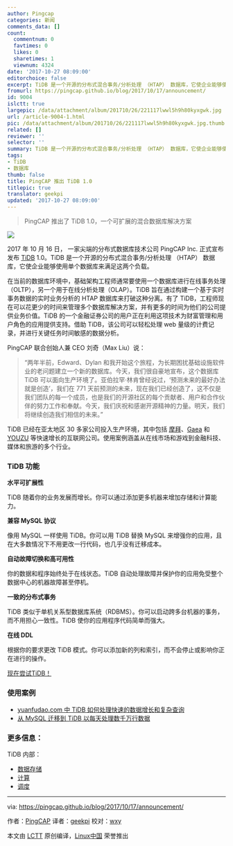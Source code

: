 ```yaml
---
author: Pingcap
categories: 新闻
comments_data: []
count:
  commentnum: 0
  favtimes: 0
  likes: 0
  sharetimes: 1
  viewnum: 4324
date: '2017-10-27 08:09:00'
editorchoice: false
excerpt: TiDB 是一个开源的分布式混合事务/分析处理 （HTAP） 数据库，它使企业能够使用单个数据库来满足这两个负载。
fromurl: https://pingcap.github.io/blog/2017/10/17/announcement/
id: 9004
islctt: true
largepic: /data/attachment/album/201710/26/221117lwwl5h9h80kyxgwk.jpg
url: /article-9004-1.html
pic: /data/attachment/album/201710/26/221117lwwl5h9h80kyxgwk.jpg.thumb.jpg
related: []
reviewer: ''
selector: ''
summary: TiDB 是一个开源的分布式混合事务/分析处理 （HTAP） 数据库，它使企业能够使用单个数据库来满足这两个负载。
tags:
- TiDB
- 数据库
thumb: false
title: PingCAP 推出 TiDB 1.0
titlepic: true
translator: geekpi
updated: '2017-10-27 08:09:00'
---
```



> 
> PingCAP 推出了 TiDB 1.0，一个可扩展的混合数据库解决方案
> 
> 
> 


![](/data/attachment/album/201710/26/221117lwwl5h9h80kyxgwk.jpg)


2017 年 10 月 16 日， 一家尖端的分布式数据库技术公司 PingCAP Inc. 正式宣布发布 [TiDB](https://github.com/pingcap/tidb) 1.0。TiDB 是一个开源的分布式混合事务/分析处理 （HTAP） 数据库，它使企业能够使用单个数据库来满足这两个负载。


在当前的数据库环境中，基础架构工程师通常要使用一个数据库进行在线事务处理（OLTP），另一个用于在线分析处理（OLAP）。TiDB 旨在通过构建一个基于实时事务数据的实时业务分析的 HTAP 数据库来打破这种分离。有了 TiDB，工程师现在可以花更少的时间来管理多个数据库解决方案，并有更多的时间为他们的公司提供业务价值。TiDB 的一个金融证券公司的用户正在利用这项技术为财富管理和用户角色的应用提供支持。借助 TiDB，该公司可以轻松处理 web 量级的计费记录，并进行关键任务时间敏感的数据分析。


PingCAP 联合创始人兼 CEO 刘奇（Max Liu）说：



> 
> “两年半前，Edward、Dylan 和我开始这个旅程，为长期困扰基础设施软件业的老问题建立一个新的数据库。今天，我们很自豪地宣布，这个数据库 TiDB 可以面向生产环境了。亚伯拉罕·林肯曾经说过，‘预测未来的最好办法就是创造’，我们在 771 天前预测的未来，现在我们已经创造了，这不仅是我们团队的每一个成员，也是我们的开源社区的每个贡献者、用户和合作伙伴的努力工作和奉献。今天，我们庆祝和感谢开源精神的力量。明天，我们将继续创造我们相信的未来。”
> 
> 
> 


TiDB 已经在亚太地区 30 多家公司投入生产环境，其中包括 [摩拜](https://en.wikipedia.org/wiki/Mobike)、[Gaea](http://www.gaea.com/en/) 和 [YOUZU](http://www.yoozoo.com/aboutEn) 等快速增长的互联网公司。使用案例涵盖从在线市场和游戏到金融科技、媒体和旅游的多个行业。


### TiDB 功能


**水平可扩展性**


TiDB 随着你的业务发展而增长。你可以通过添加更多机器来增加存储和计算能力。


**兼容 MySQL 协议**


像用 MySQL 一样使用 TiDB。你可以用 TiDB 替换 MySQL 来增强你的应用，且在大多数情况下不用更改一行代码，也几乎没有迁移成本。


**自动故障切换和高可用性**


你的数据和程序始终处于在线状态。TiDB 自动处理故障并保护你的应用免受整个数据中心的机器故障甚至停机。


**一致的分布式事务**


TiDB 类似于单机关系型数据库系统（RDBMS）。你可以启动跨多台机器的事务，而不用担心一致性。TiDB 使你的应用程序代码简单而强大。


**在线 DDL**


根据你的要求更改 TiDB 模式。你可以添加新的列和索引，而不会停止或影响你正在进行的操作。


[现在尝试TiDB！](https://pingcap.com/doc-QUICKSTART)


### 使用案例


* [yuanfudao.com 中 TiDB 如何处理快速的数据增长和复杂查询](https://pingcap.github.io/blog/2017/08/08/tidbforyuanfudao/)
* [从 MySQL 迁移到 TiDB 以每天处理数千万行数据](https://pingcap.github.io/blog/2017/05/22/Comparison-between-MySQL-and-TiDB-with-tens-of-millions-of-data-per-day/)


### 更多信息：


TiDB 内部：


* [数据存储](https://pingcap.github.io/blog/2017/07/11/tidbinternal1/)
* [计算](https://pingcap.github.io/blog/2017/07/11/tidbinternal2/)
* [调度](https://pingcap.github.io/blog/2017/07/20/tidbinternal3/)




---


via: <https://pingcap.github.io/blog/2017/10/17/announcement/>


作者：[PingCAP](https://pingcap.github.io/blog/) 译者：[geekpi](https://github.com/geekpi) 校对：[wxy](https://github.com/wxy)


本文由 [LCTT](https://github.com/LCTT/TranslateProject) 原创编译，[Linux中国](https://linux.cn/) 荣誉推出